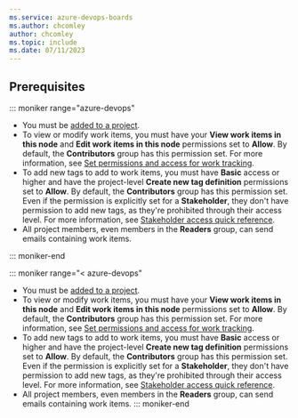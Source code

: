 ```yaml
---
ms.service: azure-devops-boards
ms.author: chcomley
author: chcomley
ms.topic: include
ms.date: 07/11/2023
---
```


## Prerequisites

::: moniker range="azure-devops"

* You must be [added to a project](../../organizations/security/add-users-team-project.md).
* To view or modify work items, you must have your **View work items in this node** and **Edit work items in this node** permissions set to **Allow**. By default, the **Contributors** group has this permission set. For more information, see [Set permissions and access for work tracking](../../organizations/security/set-permissions-access-work-tracking.md).  
* To add new tags to add to work items, you must have **Basic** access or higher and have the project-level **Create new tag definition** permissions set to **Allow**. By default, the **Contributors** group has this permission set. Even if the permission is explicitly set for a **Stakeholder**, they don't have permission to add new tags, as they're prohibited through their access level. For more information, see [Stakeholder access quick reference](../../organizations/security/stakeholder-access.md).
* All project members, even members in the **Readers** group, can send emails containing work items. 

::: moniker-end

::: moniker range="< azure-devops"

* You must be [added to a project](../../organizations/security/add-users-team-project.md).
* To view or modify work items, you must have your **View work items in this node** and **Edit work items in this node** permissions set to **Allow**.  By default, the **Contributors** group has this permission set. For more information, see [Set permissions and access for work tracking](../../organizations/security/set-permissions-access-work-tracking.md).  
* To add new tags to add to work items, you must have **Basic** access or higher and have the project-level **Create new tag definition** permissions set to **Allow**. By default, the **Contributors** group has this permission set. Even if the permission is explicitly set for a **Stakeholder**, they don't have permission to add new tags, as they're prohibited through their access level. For more information, see [Stakeholder access quick reference](../../organizations/security/stakeholder-access.md).
* All project members, even members in the **Readers** group, can send emails containing work items. 
::: moniker-end
